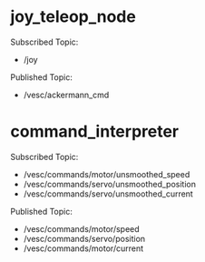 # joy_teleop_node
Subscribed Topic:
* /joy

Published Topic:
* /vesc/ackermann_cmd

# command_interpreter
Subscribed Topic:
* /vesc/commands/motor/unsmoothed_speed
* /vesc/commands/servo/unsmoothed_position
* /vesc/commands/servo/unsmoothed_current

Published Topic:
* /vesc/commands/motor/speed
* /vesc/commands/servo/position
* /vesc/commands/motor/current
